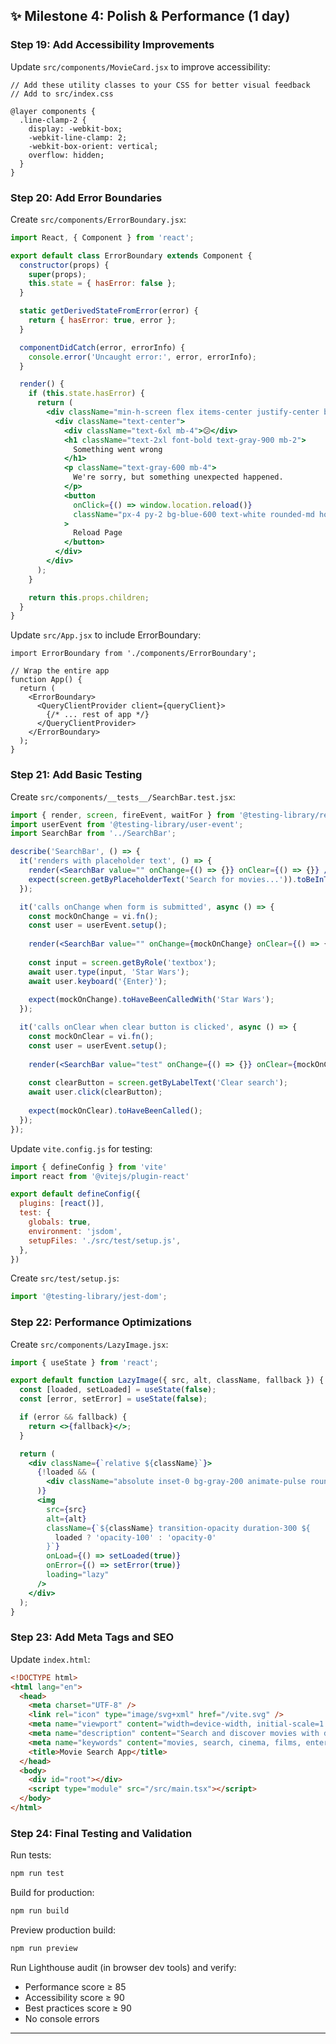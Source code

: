 ## ✨ Milestone 4: Polish & Performance (1 day)

### Step 19: Add Accessibility Improvements

Update `src/components/MovieCard.jsx` to improve accessibility:
```tsx
// Add these utility classes to your CSS for better visual feedback
// Add to src/index.css

@layer components {
  .line-clamp-2 {
    display: -webkit-box;
    -webkit-line-clamp: 2;
    -webkit-box-orient: vertical;
    overflow: hidden;
  }
}
```

### Step 20: Add Error Boundaries

Create `src/components/ErrorBoundary.jsx`:
```jsx
import React, { Component } from 'react';

export default class ErrorBoundary extends Component {
  constructor(props) {
    super(props);
    this.state = { hasError: false };
  }

  static getDerivedStateFromError(error) {
    return { hasError: true, error };
  }

  componentDidCatch(error, errorInfo) {
    console.error('Uncaught error:', error, errorInfo);
  }

  render() {
    if (this.state.hasError) {
      return (
        <div className="min-h-screen flex items-center justify-center bg-gray-50">
          <div className="text-center">
            <div className="text-6xl mb-4">😕</div>
            <h1 className="text-2xl font-bold text-gray-900 mb-2">
              Something went wrong
            </h1>
            <p className="text-gray-600 mb-4">
              We're sorry, but something unexpected happened.
            </p>
            <button
              onClick={() => window.location.reload()}
              className="px-4 py-2 bg-blue-600 text-white rounded-md hover:bg-blue-700 focus:outline-none focus:ring-2 focus:ring-blue-500"
            >
              Reload Page
            </button>
          </div>
        </div>
      );
    }

    return this.props.children;
  }
}
```

Update `src/App.jsx` to include ErrorBoundary:
```tsx
import ErrorBoundary from './components/ErrorBoundary';

// Wrap the entire app
function App() {
  return (
    <ErrorBoundary>
      <QueryClientProvider client={queryClient}>
        {/* ... rest of app */}
      </QueryClientProvider>
    </ErrorBoundary>
  );
}
```

### Step 21: Add Basic Testing

Create `src/components/__tests__/SearchBar.test.jsx`:
```jsx
import { render, screen, fireEvent, waitFor } from '@testing-library/react';
import userEvent from '@testing-library/user-event';
import SearchBar from '../SearchBar';

describe('SearchBar', () => {
  it('renders with placeholder text', () => {
    render(<SearchBar value="" onChange={() => {}} onClear={() => {}} />);
    expect(screen.getByPlaceholderText('Search for movies...')).toBeInTheDocument();
  });

  it('calls onChange when form is submitted', async () => {
    const mockOnChange = vi.fn();
    const user = userEvent.setup();
    
    render(<SearchBar value="" onChange={mockOnChange} onClear={() => {}} />);
    
    const input = screen.getByRole('textbox');
    await user.type(input, 'Star Wars');
    await user.keyboard('{Enter}');
    
    expect(mockOnChange).toHaveBeenCalledWith('Star Wars');
  });

  it('calls onClear when clear button is clicked', async () => {
    const mockOnClear = vi.fn();
    const user = userEvent.setup();
    
    render(<SearchBar value="test" onChange={() => {}} onClear={mockOnClear} />);
    
    const clearButton = screen.getByLabelText('Clear search');
    await user.click(clearButton);
    
    expect(mockOnClear).toHaveBeenCalled();
  });
});
```

Update `vite.config.js` for testing:
```javascript
import { defineConfig } from 'vite'
import react from '@vitejs/plugin-react'

export default defineConfig({
  plugins: [react()],
  test: {
    globals: true,
    environment: 'jsdom',
    setupFiles: './src/test/setup.js',
  },
})
```

Create `src/test/setup.js`:
```javascript
import '@testing-library/jest-dom';
```

### Step 22: Performance Optimizations

Create `src/components/LazyImage.jsx`:
```jsx
import { useState } from 'react';

export default function LazyImage({ src, alt, className, fallback }) {
  const [loaded, setLoaded] = useState(false);
  const [error, setError] = useState(false);

  if (error && fallback) {
    return <>{fallback}</>;
  }

  return (
    <div className={`relative ${className}`}>
      {!loaded && (
        <div className="absolute inset-0 bg-gray-200 animate-pulse rounded" />
      )}
      <img
        src={src}
        alt={alt}
        className={`${className} transition-opacity duration-300 ${
          loaded ? 'opacity-100' : 'opacity-0'
        }`}
        onLoad={() => setLoaded(true)}
        onError={() => setError(true)}
        loading="lazy"
      />
    </div>
  );
}
```

### Step 23: Add Meta Tags and SEO

Update `index.html`:
```html
<!DOCTYPE html>
<html lang="en">
  <head>
    <meta charset="UTF-8" />
    <link rel="icon" type="image/svg+xml" href="/vite.svg" />
    <meta name="viewport" content="width=device-width, initial-scale=1.0" />
    <meta name="description" content="Search and discover movies with detailed information and save your favorites" />
    <meta name="keywords" content="movies, search, cinema, films, entertainment" />
    <title>Movie Search App</title>
  </head>
  <body>
    <div id="root"></div>
    <script type="module" src="/src/main.tsx"></script>
  </body>
</html>
```

### Step 24: Final Testing and Validation

Run tests:
```bash
npm run test
```

Build for production:
```bash
npm run build
```

Preview production build:
```bash
npm run preview
```

Run Lighthouse audit (in browser dev tools) and verify:
- Performance score ≥ 85
- Accessibility score ≥ 90
- Best practices score ≥ 90
- No console errors

---
